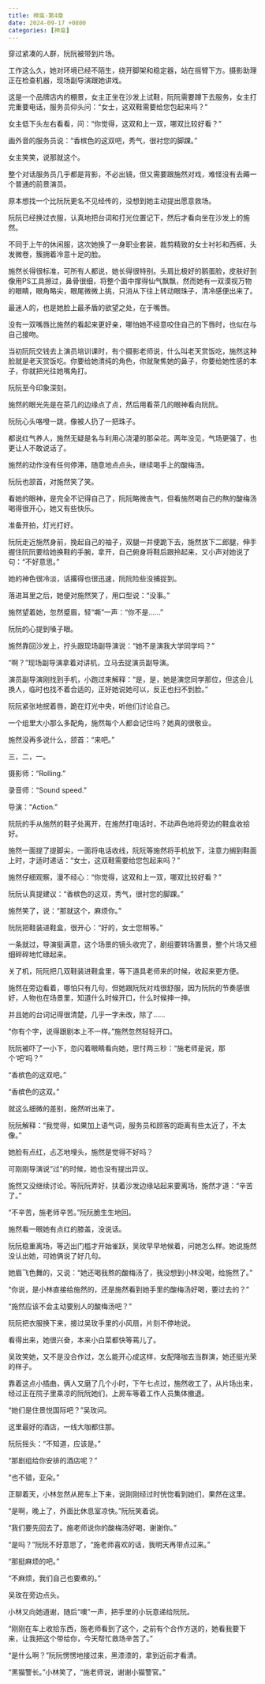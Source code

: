 ```yaml
---
title: 神龛-第4章
date: 2024-09-17 +0800
categories: [神龛]
---
```


穿过紧凑的人群，阮阮被带到片场。

工作这么久，她对环境已经不陌生，绕开脚架和稳定器，站在摇臂下方。摄影助理正在检查机器，现场副导演跟她讲戏。

这是一个品牌店内的棚景，女主正坐在沙发上试鞋，阮阮需要蹲下去服务，女主打完重要电话，服务员仰头问：“女士，这双鞋需要给您包起来吗？”

女主低下头左右看看，问：“你觉得，这双和上一双，哪双比较好看？”

画外音的服务员说：“香槟色的这双吧，秀气，很衬您的脚踝。”

女主笑笑，说那就这个。

整个对话服务员几乎都是背影，不必出镜，但又需要跟施然对戏，难怪没有去薅一个普通的前景演员。

原本想找一个比阮阮更名不见经传的，没想到她主动提出愿意救场。

阮阮已经换过衣服，认真地把台词和打光位置记下，然后才看向坐在沙发上的施然。

不同于上午的休闲服，这次她换了一身职业套装，裁剪精致的女士衬衫和西裤，头发微卷，簇拥着冷意十足的脸。

施然长得很标准，可所有人都说，她长得很特别。头肩比极好的鹅蛋脸，皮肤好到像用PS工具擦过，鼻骨很细，将整个面中撑得仙气飘飘，然而她有一双漠视万物的眼睛，眼角略尖，眼尾微微上挑，只消从下往上转动眼珠子，清冷感便出来了。

最迷人的，也是她脸上最矛盾的欲望之处，在于嘴唇。

没有一双嘴唇比施然的看起来更好亲，哪怕她不经意咬住自己的下唇时，也似在与自己接吻。

当初阮阮交钱去上演员培训课时，有个摄影老师说，什么叫老天赏饭吃，施然这种脸就是老天赏饭吃。你要给她清纯的角色，你就聚焦她的鼻子，你要给她性感的本子，你就把光往她嘴角打。

阮阮至今印象深刻。

施然的眼光先是在茶几的边缘点了点，然后用看茶几的眼神看向阮阮。

阮阮心头咯噔一跳，像被人扔了一把珠子。

都说红气养人，施然无疑是名与利用心浇灌的那朵花。两年没见，气场更强了，也更让人不敢说话了。

施然的动作没有任何停滞，随意地点点头，继续喝手上的酸梅汤。

阮阮也颔首，对施然笑了笑。

看她的眼神，是完全不记得自己了，阮阮略微丧气，但看施然喝自己的熬的酸梅汤喝得很开心，她又有些快乐。

准备开拍，灯光打好。

阮阮走近施然身前，挽起自己的袖子，双腿一并便跪下去，施然放下二郎腿，伸手握住阮阮要给她换鞋的手腕，拿开，自己俯身将鞋后跟拎起来，又小声对她说了句：“不好意思。”

她的神色很冷淡，话撂得也很迅速，阮阮险些没捕捉到。

落进耳里之后，她便对施然笑了，用口型说：“没事。”

施然望着她，忽然蹙眉，轻“嘶”一声：“你不是……”

阮阮的心提到嗓子眼。

施然靠回沙发上，拧头跟现场副导演说：“她不是演我大学同学吗？”

“啊？”现场副导演拿着对讲机，立马去捉演员副导演。

演员副导演刚找到手机，小跑过来解释：“是，是，她是演您同学那位，但这会儿换人，临时也找不着合适的，正好她说她可以，反正也扫不到脸。”

阮阮紧张地抿着唇，跪在灯光中央，听他们讨论自己。

一个组里大小那么多配角，施然每个人都会记住吗？她真的很敬业。

施然没再多说什么，颔首：“来吧。”

三，二，一。

摄影师：“Rolling.”

录音师：“Sound speed.”

导演：“Action.”

阮阮的手从施然的鞋子处离开，在施然打电话时，不动声色地将旁边的鞋盒收拾好。

施然一面提了提脚尖，一面将电话收线，阮阮等施然将手机放下，注意力搁到鞋面上时，才适时递话：“女士，这双鞋需要给您包起来吗？”

施然仔细观察，漫不经心：“你觉得，这双和上一双，哪双比较好看？”

阮阮认真提建议：“香槟色的这双，秀气，很衬您的脚踝。”

施然笑了，说：“那就这个，麻烦你。”

阮阮把鞋装进鞋盒，很开心：“好的，女士您稍等。”

一条就过，导演挺满意，这个场景的镜头收完了，剧组要转场置景，整个片场又细细碎碎地忙碌起来。

关了机，阮阮把几双鞋装进鞋盒里，等下道具老师来的时候，收起来更方便。

施然在旁边看着，哪怕只有几句，但她跟阮阮对戏很舒服，因为阮阮的节奏感很好，人物也在场景里，知道什么时候开口，什么时候抻一抻。

并且她的台词记得很清楚，几乎一字未改，除了……

“你有个字，说得跟剧本上不一样。”施然忽然轻轻开口。

阮阮被吓了一小下，忽闪着眼睛看向她，思忖两三秒：“施老师是说，那个‘吧’吗？”

“香槟色的这双吧。”

“香槟色的这双。”

就这么细微的差别，施然听出来了。

阮阮解释：“我觉得，如果加上语气词，服务员和顾客的距离有些太近了，不太像。”

她脸有点红，忐忑地埋头，施然是觉得不好吗？

可刚刚导演说“过”的时候，她也没有提出异议。

施然又没继续讨论。等阮阮弄好，扶着沙发边缘站起来要离场，施然才道：“辛苦了。”

“不辛苦，施老师辛苦。”阮阮脆生生地回。

施然看一眼她有点红的膝盖，没说话。

阮阮稳重离场，等迈出门槛才开始雀跃，吴玫早早地候着，问她怎么样。她说施然没认出她，可她俩说了好几句。

她眉飞色舞的，又说：“她还喝我熬的酸梅汤了，我没想到小林没喝，给施然了。”

“你说，是小林直接给施然的，还是施然看到她手里的酸梅汤好喝，要过去的？”

“施然应该不会主动要别人的酸梅汤吧？”

阮阮把衣服换下来，接过吴玫手里的小风扇，片刻不停地说。

看得出来，她很兴奋，本来小白菜都快等蔫儿了。

吴玫笑她，又不是没合作过，怎么能开心成这样，女配降咖去当群演，她还挺光荣的样子。

靠着这点小插曲，俩人又磨了几个小时，下午七点过，施然收工了，从片场出来，经过正在院子里乘凉的阮阮她们，上房车等着工作人员集体撤退。

“她们是住景悦国际吧？”吴玫问。

这里最好的酒店，一线大咖都住那。

阮阮摇头：“不知道，应该是。”

“那剧组给你安排的酒店呢？”

“也不错，亚朵。”

正聊着天，小林忽然从房车上下来，说刚刚经过时恍惚看到她们，果然在这里。

“是啊，晚上了，外面比休息室凉快。”阮阮笑着说。

“我们要先回去了。施老师说你的酸梅汤好喝，谢谢你。”

“是吗？”阮阮不好意思了，“施老师喜欢的话，我明天再带点过来。”

“那挺麻烦的吧。”

“不麻烦，我们自己也要煮的。”

吴玫在旁边点头。

小林又向她道谢，随后“噢”一声，把手里的小玩意递给阮阮。

“刚刚在车上收拾东西，施老师看到了这个，之前有个合作方送的，她看我要下来，让我把这个带给你，今天帮忙救场辛苦了。”

“是什么啊？”阮阮愣愣地接过来，黑漆漆的，拿到近前才看清。

“黑猫警长。”小林笑了，“施老师说，谢谢小猫警官。”

